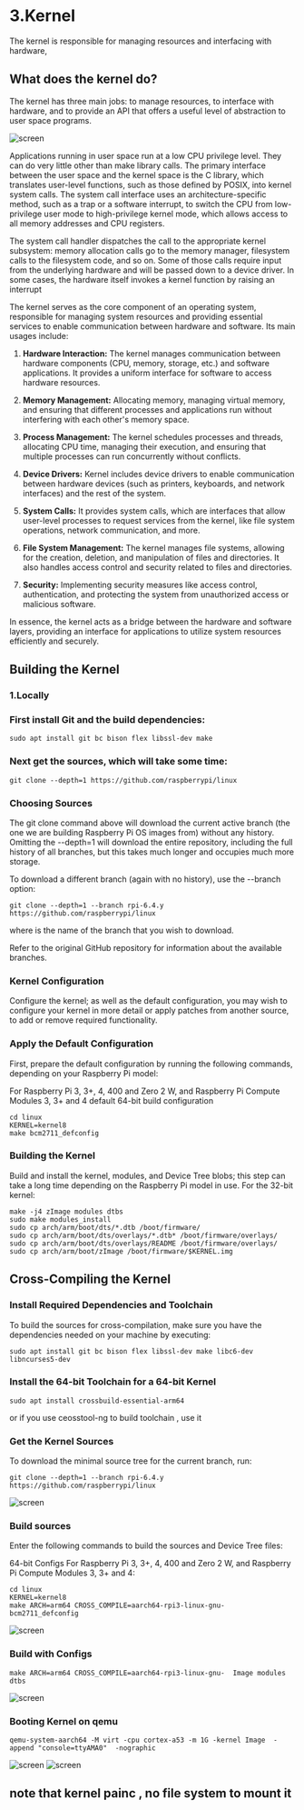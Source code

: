 # 3.Kernel


The kernel is responsible for managing resources and interfacing with hardware, 
 
## What does the kernel do?
The kernel has three main jobs: to manage resources, to interface with hardware, and
to provide an API that offers a useful level of abstraction to user space programs.

![screen](./images/1.png)

Applications running in user space run at a low CPU privilege level. They can do very
little other than make library calls. The primary interface between the user space and the
kernel space is the C library, which translates user-level functions, such as those defined
by POSIX, into kernel system calls. The system call interface uses an architecture-specific
method, such as a trap or a software interrupt, to switch the CPU from low-privilege user
mode to high-privilege kernel mode, which allows access to all memory addresses and
CPU registers.

The system call handler dispatches the call to the appropriate kernel subsystem: memory
allocation calls go to the memory manager, filesystem calls to the filesystem code, and so
on. Some of those calls require input from the underlying hardware and will be passed
down to a device driver. In some cases, the hardware itself invokes a kernel function by
raising an interrupt


The kernel serves as the core component of an operating system, responsible for managing system resources and providing essential services to enable communication between hardware and software. Its main usages include:

1. **Hardware Interaction:** The kernel manages communication between hardware components (CPU, memory, storage, etc.) and software applications. It provides a uniform interface for software to access hardware resources.

2. **Memory Management:** Allocating memory, managing virtual memory, and ensuring that different processes and applications run without interfering with each other's memory space.

3. **Process Management:** The kernel schedules processes and threads, allocating CPU time, managing their execution, and ensuring that multiple processes can run concurrently without conflicts.

4. **Device Drivers:** Kernel includes device drivers to enable communication between hardware devices (such as printers, keyboards, and network interfaces) and the rest of the system.

5. **System Calls:** It provides system calls, which are interfaces that allow user-level processes to request services from the kernel, like file system operations, network communication, and more.

6. **File System Management:** The kernel manages file systems, allowing for the creation, deletion, and manipulation of files and directories. It also handles access control and security related to files and directories.

7. **Security:** Implementing security measures like access control, authentication, and protecting the system from unauthorized access or malicious software.

In essence, the kernel acts as a bridge between the hardware and software layers, providing an interface for applications to utilize system resources efficiently and securely.

## Building the Kernel 
### 1.Locally

### First install Git and the build dependencies:

```shell
sudo apt install git bc bison flex libssl-dev make
```

### Next get the sources, which will take some time:

```shell
git clone --depth=1 https://github.com/raspberrypi/linux
```
### Choosing Sources
The git clone command above will download the current active branch (the one we are building Raspberry Pi OS images from) without any history. Omitting the --depth=1 will download the entire repository, including the full history of all branches, but this takes much longer and occupies much more storage.

To download a different branch (again with no history), use the --branch option:

```shell
git clone --depth=1 --branch rpi-6.4.y https://github.com/raspberrypi/linux
```
where <branch> is the name of the branch that you wish to download.

Refer to the original GitHub repository for information about the available branches.

### Kernel Configuration
Configure the kernel; as well as the default configuration, you may wish to configure your kernel in more detail or apply patches from another source, to add or remove required functionality.

### Apply the Default Configuration
First, prepare the default configuration by running the following commands, depending on your Raspberry Pi model:

For Raspberry Pi 3, 3+, 4, 400 and Zero 2 W, and Raspberry Pi Compute Modules 3, 3+ and 4 default 64-bit build configuration
```shell
cd linux
KERNEL=kernel8
make bcm2711_defconfig
```
### Building the Kernel
Build and install the kernel, modules, and Device Tree blobs; this step can take a long time depending on the Raspberry Pi model in use. For the 32-bit kernel:

```shell
make -j4 zImage modules dtbs
sudo make modules_install
sudo cp arch/arm/boot/dts/*.dtb /boot/firmware/
sudo cp arch/arm/boot/dts/overlays/*.dtb* /boot/firmware/overlays/
sudo cp arch/arm/boot/dts/overlays/README /boot/firmware/overlays/
sudo cp arch/arm/boot/zImage /boot/firmware/$KERNEL.img
```



## Cross-Compiling the Kernel

### Install Required Dependencies and Toolchain
To build the sources for cross-compilation, make sure you have the dependencies needed on your machine by executing:
```shell
sudo apt install git bc bison flex libssl-dev make libc6-dev libncurses5-dev
```
### Install the 64-bit Toolchain for a 64-bit Kernel
```shell
sudo apt install crossbuild-essential-arm64
```
or if you use ceosstool-ng to build toolchain , use it 
### Get the Kernel Sources
To download the minimal source tree for the current branch, run:

```shell
git clone --depth=1 --branch rpi-6.4.y https://github.com/raspberrypi/linux
```
![screen](./images/2.png)

### Build sources
Enter the following commands to build the sources and Device Tree files:

64-bit Configs
For Raspberry Pi 3, 3+, 4, 400 and Zero 2 W, and Raspberry Pi Compute Modules 3, 3+ and 4:
```shell
cd linux
KERNEL=kernel8
make ARCH=arm64 CROSS_COMPILE=aarch64-rpi3-linux-gnu- bcm2711_defconfig
```
![screen](./images/3.png)

### Build with Configs
```shell
make ARCH=arm64 CROSS_COMPILE=aarch64-rpi3-linux-gnu-  Image modules dtbs
```
![screen](./images/4.png)
 
### Booting Kernel on qemu 
```shell
qemu-system-aarch64 -M virt -cpu cortex-a53 -m 1G -kernel Image  -append "console=ttyAMA0"  -nographic
```
![screen](./images/5.1.png)
![screen](./images/5.2.png)
 
## note that kernel painc , no file system to mount it 


